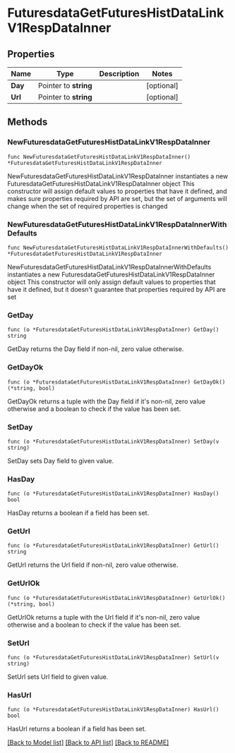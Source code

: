 # FuturesdataGetFuturesHistDataLinkV1RespDataInner

## Properties

Name | Type | Description | Notes
------------ | ------------- | ------------- | -------------
**Day** | Pointer to **string** |  | [optional] 
**Url** | Pointer to **string** |  | [optional] 

## Methods

### NewFuturesdataGetFuturesHistDataLinkV1RespDataInner

`func NewFuturesdataGetFuturesHistDataLinkV1RespDataInner() *FuturesdataGetFuturesHistDataLinkV1RespDataInner`

NewFuturesdataGetFuturesHistDataLinkV1RespDataInner instantiates a new FuturesdataGetFuturesHistDataLinkV1RespDataInner object
This constructor will assign default values to properties that have it defined,
and makes sure properties required by API are set, but the set of arguments
will change when the set of required properties is changed

### NewFuturesdataGetFuturesHistDataLinkV1RespDataInnerWithDefaults

`func NewFuturesdataGetFuturesHistDataLinkV1RespDataInnerWithDefaults() *FuturesdataGetFuturesHistDataLinkV1RespDataInner`

NewFuturesdataGetFuturesHistDataLinkV1RespDataInnerWithDefaults instantiates a new FuturesdataGetFuturesHistDataLinkV1RespDataInner object
This constructor will only assign default values to properties that have it defined,
but it doesn't guarantee that properties required by API are set

### GetDay

`func (o *FuturesdataGetFuturesHistDataLinkV1RespDataInner) GetDay() string`

GetDay returns the Day field if non-nil, zero value otherwise.

### GetDayOk

`func (o *FuturesdataGetFuturesHistDataLinkV1RespDataInner) GetDayOk() (*string, bool)`

GetDayOk returns a tuple with the Day field if it's non-nil, zero value otherwise
and a boolean to check if the value has been set.

### SetDay

`func (o *FuturesdataGetFuturesHistDataLinkV1RespDataInner) SetDay(v string)`

SetDay sets Day field to given value.

### HasDay

`func (o *FuturesdataGetFuturesHistDataLinkV1RespDataInner) HasDay() bool`

HasDay returns a boolean if a field has been set.

### GetUrl

`func (o *FuturesdataGetFuturesHistDataLinkV1RespDataInner) GetUrl() string`

GetUrl returns the Url field if non-nil, zero value otherwise.

### GetUrlOk

`func (o *FuturesdataGetFuturesHistDataLinkV1RespDataInner) GetUrlOk() (*string, bool)`

GetUrlOk returns a tuple with the Url field if it's non-nil, zero value otherwise
and a boolean to check if the value has been set.

### SetUrl

`func (o *FuturesdataGetFuturesHistDataLinkV1RespDataInner) SetUrl(v string)`

SetUrl sets Url field to given value.

### HasUrl

`func (o *FuturesdataGetFuturesHistDataLinkV1RespDataInner) HasUrl() bool`

HasUrl returns a boolean if a field has been set.


[[Back to Model list]](../README.md#documentation-for-models) [[Back to API list]](../README.md#documentation-for-api-endpoints) [[Back to README]](../README.md)


